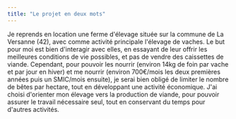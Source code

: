 ```yaml
---
title: "Le projet en deux mots"
---
```


Je reprends en location une ferme d'élevage située sur la commune de La
Versanne (42), avec comme activité principale l'élevage de vaches. Le but pour
moi est bien d'interagir avec elles, en essayant de leur offrir les meilleures
conditions de vie possibles, et pas de vendre des caissettes de viande.
Cependant, pour pouvoir les nourrir (environ 14kg de foin par vache et par jour
en hiver) et me nourrir (environ 700€/mois les deux premières années puis un
SMIC/mois ensuite), je serai bien obligé de limiter le nombre de bêtes par
hectare, tout en développant une activité économique. J'ai choisi d'orienter
mon élevage vers la production de viande, pour pouvoir assurer le travail
nécessaire seul, tout en conservant du temps pour d'autres activités.
